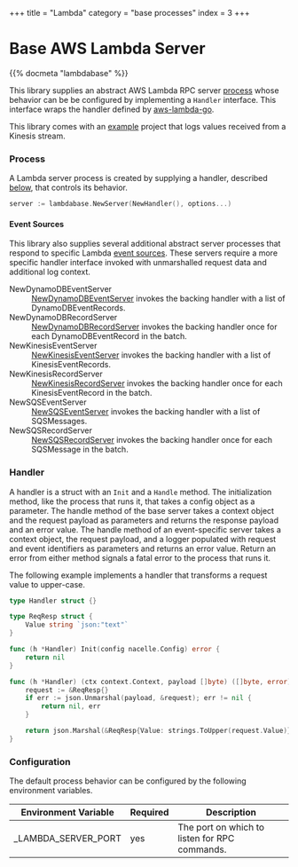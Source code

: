 +++
title = "Lambda"
category = "base processes"
index = 3
+++

# Base AWS Lambda Server

{{% docmeta "lambdabase" %}}

<!-- Fold -->

This library supplies an abstract AWS Lambda RPC server [process](https://nacelle.dev/docs/core/process) whose behavior can be be configured by implementing a `Handler` interface. This interface wraps the handler defined by [aws-lambda-go](https://github.com/aws/aws-lambda-go/blob/af0b813d5803d9754b920ed666b1cf8c16becfb3/lambda/handler.go#L14).

This library comes with an [example](https://github.com/go-nacelle/lambdabase/tree/master/example) project that logs values received from a Kinesis stream.

### Process

A Lambda server process is created by supplying a handler, described [below](https://nacelle.dev/docs/base-processes/lambdabase#handler), that controls its behavior.

```go
server := lambdabase.NewServer(NewHandler(), options...)
```

#### Event Sources

This library also supplies several additional abstract server processes that respond to specific Lambda [event sources](https://docs.aws.amazon.com/lambda/latest/dg/intro-invocation-modes.html). These servers require a more specific handler interface invoked with unmarshalled request data and additional log context.

<dl>
  <dt>NewDynamoDBEventServer</dt>
  <dd><a href="https://godoc.org/github.com/go-nacelle/lambdabase#NewDynamoDBEventServer">NewDynamoDBEventServer</a> invokes the backing handler with a list of DynamoDBEventRecords.</dd>

  <dt>NewDynamoDBRecordServer</dt>
  <dd><a href="https://godoc.org/github.com/go-nacelle/lambdabase#NewDynamoDBRecordServer">NewDynamoDBRecordServer</a> invokes the backing handler once for each DynamoDBEventRecord in the batch.</dd>

  <dt>NewKinesisEventServer</dt>
  <dd><a href="https://godoc.org/github.com/go-nacelle/lambdabase#NewKinesisEventServer">NewKinesisEventServer</a> invokes the backing handler with a list of KinesisEventRecords.</dd>

  <dt>NewKinesisRecordServer</dt>
  <dd><a href="https://godoc.org/github.com/go-nacelle/lambdabase#NewKinesisRecordServer">NewKinesisRecordServer</a> invokes the backing handler once for each KinesisEventRecord in the batch.</dd>

  <dt>NewSQSEventServer</dt>
  <dd><a href="https://godoc.org/github.com/go-nacelle/lambdabase#NewSQSEventServer">NewSQSEventServer</a> invokes the backing handler with a list of SQSMessages.</dd>

  <dt>NewSQSRecordServer</dt>
  <dd><a href="https://godoc.org/github.com/go-nacelle/lambdabase#NewSQSRecordServer">NewSQSRecordServer</a> invokes the backing handler once for each SQSMessage in the batch.</dd>
</dl>

### Handler

A handler is a struct with an `Init` and a `Handle` method. The initialization method, like the process that runs it, that takes a config object as a parameter. The handle method of the base server takes a context object and the request payload as parameters and returns the response payload and an error value. The handle method of an event-specific server takes a context object, the request payload, and a logger populated with request and event identifiers as parameters and returns an error value. Return an error from either method signals a fatal error to the process that runs it.

The following example implements a handler that transforms a request value to upper-case.

```go
type Handler struct {}

type ReqResp struct {
    Value string `json:"text"`
}

func (h *Handler) Init(config nacelle.Config) error {
    return nil
}

func (h *Handler) (ctx context.Context, payload []byte) ([]byte, error) {
    request := &ReqResp{}
    if err := json.Unmarshal(payload, &request); err != nil {
        return nil, err
    }

    return json.Marshal(&ReqResp{Value: strings.ToUpper(request.Value)})
}
```

### Configuration

The default process behavior can be configured by the following environment variables.

| Environment Variable | Required | Description |
| -------------------- | -------- | ----------- |
| _LAMBDA_SERVER_PORT  | yes      | The port on which to listen for RPC commands. |
